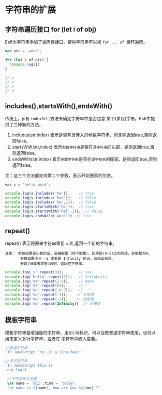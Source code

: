 # 字符串的扩展

## 字符串遍历接口 for (let i of obj)

Es6为字符串添加了遍历器接口，使得字符串可以被 `for ... of `循环遍历。

```js
var arr = 'word';

for (let i of arr) {
  console.log(i)
}

// w
// o
// r
// d
```


## includes(),startsWith(),endsWith()

传统上，js有 `indexOf()`方法来确定字符串中是否包含 某个(某段)字符。Es6中提供了三种新的方法。

1. includes(str,index)       表示是否包含传入的参数字符串，包含则返回true,否则返回false。
2. startsWith(str,index)     表示`参数字符串`是否在`源字符串`的头部，是则返回true,否则返回false。
3. endsWith(str,index)       表示`参数字符串`是否在`源字符串`的尾部，是则返回true,否则返回false。

注：这三个方法都支持第二个参数，表示开始搜索的位置。

```js
var s = 'hello word';

console.log(s.includes('he'));    // true
console.log(s.includes('hee'));   // false
console.log(s.includes('he',1));  // false
console.log(s.startsWith('he'));  // true
console.log(s.startsWith('hel',1));  // false
console.log(s.endsWith('word'))  // true
```


## repeat()

repeat() 表示将原来字符串重复 `n` 次,返回一个新的字符串。

```
注意： 参数如果是小数的话，会被取整（向下取整）。如果是(0~1)之间的话，会取整为0。
       参数如果小于 -1 或者是 Infinity 的话，会抛出错误。
       参数为0或者取整为0时，返回空字符串。
```

```js
console.log('x'.repeat(3));       // xxx
console.log('hello'.repeat(2));   // hellohello
console.log('me'.repeat(2.9));    // meme
console.log('me'.repeat(0));      // ''
console.log('me'.repeat(-0.9));   //  ''
console.log('me'.repeat(-1));    // 会报错
console.log('me'.repeat(-2));    // 会报错
console.log('me'.repeat(Infinity))  // 会报错
```


## 模板字符串

模板字符串是增强版的字符串，用`反引号`标识，可以当做普通字符串使用，也可以用来定义多行字符串，或者在
字符串中嵌入变量。

```js
//普通字符串
`In JavaScript '\n' is a line-feed.`

//多行字符串
`In JavaScript this is
 not legal.`

 //字符串嵌入变量
 var name = '张三',time = 'today';
 `he name is ${name}, how are you ${time} ?`

```
